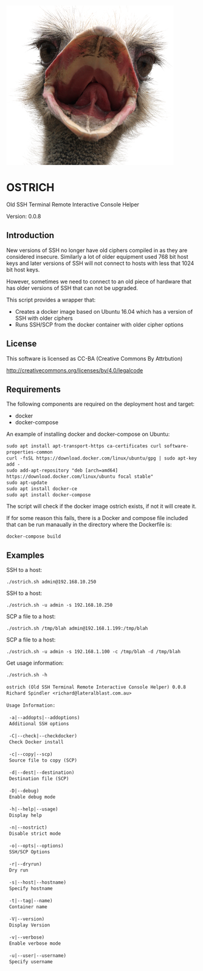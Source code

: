 ![alt tag](https://raw.githubusercontent.com/lateralblast/ostrich/master/ostrich.png)

OSTRICH
=======

Old SSH Terminal Remote Interactive Console Helper

Version: 0.0.8

Introduction
------------

New versions of SSH no longer have old ciphers compiled in as they are considered insecure.
Similarly a lot of older equipment used 768 bit host keys and later versions of SSH will not
connect to hosts with less that 1024 bit host keys.

However, sometimes we need to connect to an old piece of hardware that has older versions
of SSH that can not be upgraded.

This script provides a wrapper that:

- Creates a docker image based on Ubuntu 16.04 which has a version of SSH with older ciphers
- Runs SSH/SCP from the docker container with older cipher options

License
-------

This software is licensed as CC-BA (Creative Commons By Attrbution)

http://creativecommons.org/licenses/by/4.0/legalcode


Requirements
------------

The following components are required on the deployment host and target:

- docker
- docker-compose

An example of installing docker and docker-compose on Ubuntu:

```
sudo apt install apt-transport-https ca-certificates curl software-properties-common
curl -fsSL https://download.docker.com/linux/ubuntu/gpg | sudo apt-key add -
sudo add-apt-repository "deb [arch=amd64] https://download.docker.com/linux/ubuntu focal stable"
sudo apt-update
sudo apt install docker-ce
sudo apt install docker-compose
```

The script will check if the docker image ostrich exists, if not it will create it.

If for some reason this fails, there is a Docker and compose file included that can be run manaually in the directory where the Dockerfile is:

```
docker-compose build
```

Examples
--------

SSH to a host:

```
./ostrich.sh admin@192.168.10.250
```

SSH to a host:

```
./ostrich.sh -u admin -s 192.168.10.250
```

SCP a file to a host:

```
./ostrich.sh /tmp/blah admin@192.168.1.199:/tmp/blah
```

SCP a file to a host:

```
./ostrich.sh -u admin -s 192.168.1.100 -c /tmp/blah -d /tmp/blah
```

Get usage information:

```
./ostrich.sh -h

ostrich (Old SSH Terminal Remote Interactive Console Helper) 0.0.8
Richard Spindler <richard@lateralblast.com.au>

Usage Information:

 -a|--addopts|--addoptions)
 Additional SSH options

 -C|--check|--checkdocker)
 Check Docker install

 -c|--copy|--scp)
 Source file to copy (SCP)

 -d|--dest|--destination)
 Destination file (SCP)

 -D|--debug)
 Enable debug mode

 -h|--help|--usage)
 Display help

 -n|--nostrict)
 Disable strict mode

 -o|--opts|--options)
 SSH/SCP Options

 -r|--dryrun)
 Dry run

 -s|--host|--hostname)
 Specify hostname

 -t|--tag|--name)
 Container name

 -V|--version)
 Display Version

 -v|--verbose)
 Enable verbose mode

 -u|--user|--username)
 Specify username
```
